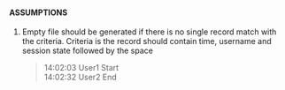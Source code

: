 #### ASSUMPTIONS

1. Empty file should be generated if there is no single record match with the criteria. Criteria is the record should contain time, username and session state followed by the space <br>
   > 14:02:03 User1 Start <br>
   > 14:02:32 User2 End
   > 

